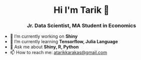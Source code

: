 <h1 align="center">Hi I'm Tarik 👋</h1>
<h3 align="center">Jr. Data Scientist, MA Student in Economics </h3>

- 🔭 I’m currently working on **Shiny**
- 🌱 I’m currently learning **Tensorflow, Julia Language**
- 💬 Ask me about **Shiny, R, Python**
- 📫 How to reach me: atarikkarakas@gmail.com
